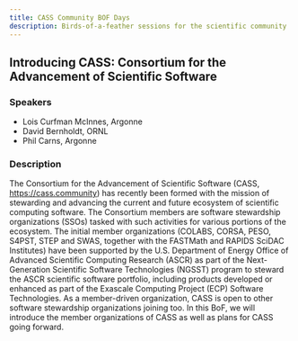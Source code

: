 ```yaml
---
title: CASS Community BOF Days
description: Birds-of-a-feather sessions for the scientific community
---
```


## Introducing CASS: Consortium for the Advancement of Scientific Software 

### Speakers

- Lois Curfman McInnes, Argonne
- David Bernholdt, ORNL
- Phil Carns, Argonne

### Description
The Consortium for the Advancement of Scientific Software (CASS, https://cass.community) has recently been formed with the mission of stewarding and advancing the current and future ecosystem of scientific computing software.  The Consortium members are software stewardship organizations (SSOs) tasked with such activities for various portions of the ecosystem. The initial member organizations (COLABS, CORSA, PESO, S4PST, STEP and SWAS, together with the FASTMath and RAPIDS SciDAC Institutes) have been supported by the U.S. Department of Energy Office of Advanced Scientific Computing Research (ASCR) as part of the Next-Generation Scientific Software Technologies (NGSST) program to steward the ASCR scientific software portfolio, including products developed or enhanced as part of the Exascale Computing Project (ECP) Software Technologies.  As a member-driven organization, CASS is open to other software stewardship organizations joining too. In this BoF, we will introduce the member organizations of CASS as well as plans for CASS going forward.